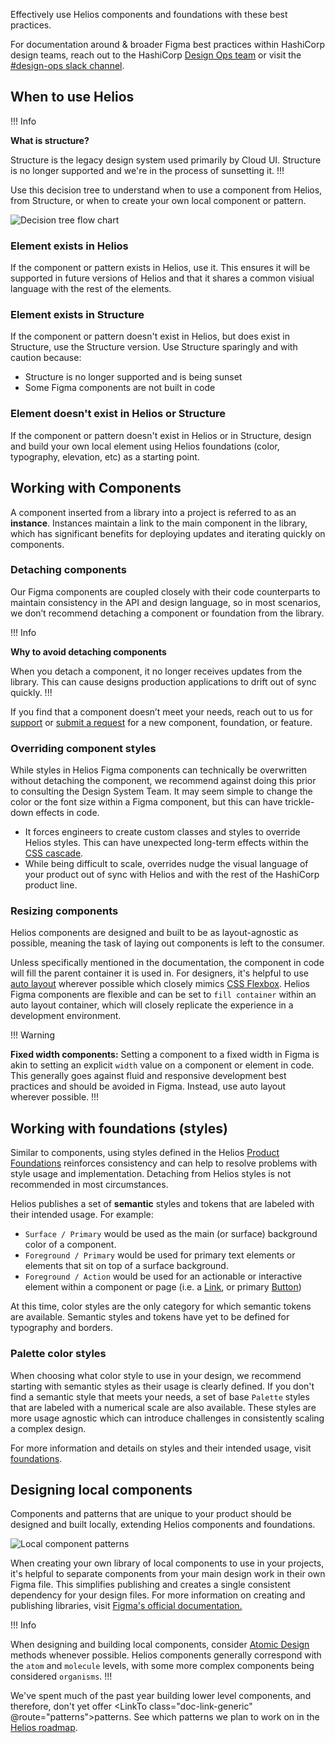 Effectively use Helios components and foundations with these best practices.

For documentation around & broader Figma best practices within HashiCorp design teams, reach out to the HashiCorp [Design Ops team](https://sites.google.com/hashicorp.com/designknowledgehub/design-system) or visit the [#design-ops slack channel](https://hashicorp.slack.com/archives/C029GL8GJDV).

## When to use Helios

!!! Info

**What is structure?**

Structure is the legacy design system used primarily by Cloud UI. Structure is no longer supported and we're in the process of sunsetting it.
!!!

Use this decision tree to understand when to use a component from Helios, from Structure, or when to create your own local component or pattern.

![Decision tree flow chart](/assets/getting-started/designers/hds-decision-tree.png)

### Element exists in Helios

If the component or pattern exists in Helios, use it. This ensures it will be supported in future versions of Helios and that it shares a common visiual language with the rest of the elements.

### Element exists in Structure

If the component or pattern doesn't exist in Helios, but does exist in Structure, use the Structure version. Use Structure sparingly and with caution because:

- Structure is no longer supported and is being sunset
- Some Figma components are not built in code

### Element doesn't exist in Helios or Structure

If the component or pattern doesn't exist in Helios or in Structure, design and build your own local element using Helios foundations (color, typography, elevation, etc) as a starting point.

## Working with Components

A component inserted from a library into a project is referred to as an **instance**. Instances maintain a link to the main component in the library, which has significant benefits for deploying updates and iterating quickly on components.

### Detaching components

Our Figma components are coupled closely with their code counterparts to maintain consistency in the API and design language, so in most scenarios, we don’t recommend detaching a component or foundation from the library.

!!! Info

**Why to avoid detaching components**

When you detach a component, it no longer receives updates from the library. This can cause designs production applications to drift out of sync quickly.
!!!

If you find that a component doesn’t meet your needs, reach out to us for [support](/support) or [submit a request](https://docs.google.com/forms/d/e/1FAIpQLScpMXgrUTVT5fYriu4Pp48r4Nl_eCPluVnJLg0Yg3NXsRWvIA/viewform) for a new component, foundation, or feature.

### Overriding component styles

While styles in Helios Figma components can technically be overwritten without detaching the component, we recommend against doing this prior to consulting the Design System Team. It may seem simple to change the color or the font size within a Figma component, but this can have trickle-down effects in code.

- It forces engineers to create custom classes and styles to override Helios styles. This can have unexpected long-term effects within the [CSS cascade](https://developer.mozilla.org/en-US/docs/Web/CSS/Cascade#:~:text=The%20cascade%20is%20an%20algorithm,a%20property%20on%20an%20element).
- While being difficult to scale, overrides nudge the visual language of your product out of sync with Helios and with the rest of the HashiCorp product line.

### Resizing components

Helios components are designed and built to be as layout-agnostic as possible, meaning the task of laying out components is left to the consumer.

Unless specifically mentioned in the documentation, the component in code will fill the parent container it is used in. For designers, it's helpful to use [auto layout](https://help.figma.com/hc/en-us/articles/5731482952599-Using-auto-layout#:~:text=You%20can%20add%20auto%20layout%20to%20a%20selected%20frame%2C%20component,and%20select%20Add%20Auto%20layout) wherever possible which closely mimics [CSS Flexbox](https://css-tricks.com/snippets/css/a-guide-to-flexbox/). Helios Figma components are flexible and can be set to `fill container` within an auto layout container, which will closely replicate the experience in a development environment.

!!! Warning

**Fixed width components:** Setting a component to a fixed width in Figma is akin to setting an explicit `width` value on a component or element in code. This generally goes against fluid and responsive development best practices and should be avoided in Figma. Instead, use auto layout wherever possible.
!!!

## Working with foundations (styles)

Similar to components, using styles defined in the Helios [Product Foundations](https://www.figma.com/file/oQsMzMMnynfPWpMEt91OpH/HDS-Product---Foundations?t=4kdgl88SMIiEYhbA-1) reinforces consistency and can help to resolve problems with style usage and implementation. Detaching from Helios styles is not recommended in most circumstances.

Helios publishes a set of **semantic** styles and tokens that are labeled with their intended usage. For example:

- `Surface / Primary` would be used as the main (or surface) background color of a component.
- `Foreground / Primary` would be used for primary text elements or elements that sit on top of a surface background.
- `Foreground / Action` would be used for an actionable or interactive element within a component or page (i.e. a [Link](/components/link/standalone), or primary [Button](/components/button))

At this time, color styles are the only category for which semantic tokens are available. Semantic styles and tokens have yet to be defined for typography and borders.

### Palette color styles

When choosing what color style to use in your design, we recommend starting with semantic styles as their usage is clearly defined. If you don't find a semantic style that meets your needs, a set of base `Palette` styles that are labeled with a numerical scale are also available. These styles are more usage agnostic which can introduce challenges in consistently scaling a complex design.

For more information and details on styles and their intended usage, visit [foundations](/foundations).

## Designing local components

Components and patterns that are unique to your product should be designed and built locally, extending Helios components and foundations.

![Local component patterns](/assets/getting-started/designers/local-component-patterns.png)

When creating your own library of local components to use in your projects, it's helpful to separate components from your main design work in their own Figma file. This simplifies publishing and creates a single consistent dependency for your design files. For more information on creating and publishing libraries, visit [Figma's official documentation.](https://www.figma.com/best-practices/components-styles-and-shared-libraries/organizing-and-creating-libraries/)

!!! Info

When designing and building local components, consider [Atomic Design](https://bradfrost.com/blog/post/atomic-web-design/) methods whenever possible. Helios components generally correspond with the `atom` and `molecule` levels, with some more complex components being considered `organisms`.
!!!

We've spent much of the past year building lower level components, and therefore, don't yet offer <LinkTo class="doc-link-generic" @route="patterns">patterns</LinkTo>. See which patterns we plan to work on in the [Helios roadmap](https://go.hashi.co/hds-rollout).